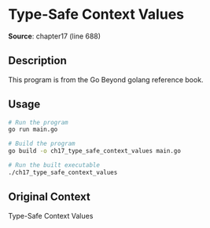# Type-Safe Context Values

**Source**: chapter17 (line 688)

## Description

This program is from the Go Beyond golang reference book.

## Usage

```bash
# Run the program
go run main.go

# Build the program
go build -o ch17_type_safe_context_values main.go

# Run the built executable
./ch17_type_safe_context_values
```

## Original Context

Type-Safe Context Values
